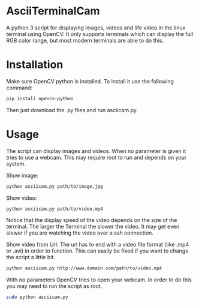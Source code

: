 # AsciiTerminalCam
A python 3 script for displaying images, videos and life video in the linux terminal using OpenCV.
It only supports terminals which can display the full RGB color range, but most modern terminals are able to do this.

# Installation
Make sure OpenCV python is installed.
To install it use the following command:
```bash
pip install opencv-python
```

Then just download the .py files and run asciicam.py.

# Usage
The script can display images and videos.
When no parameter is given it tries to use a webcam. This may require root to run and depends on your system. 

Show image:
```bash
python asciicam.py path/to/image.jpg
```
Show video:
```bash
python asciicam.py path/to/video.mp4
```
Notice that the display speed of the video depends on the size of the terminal.
The larger the Terminal the slower the video.
It may get even slower if you are watching the video over a ssh connection.

Show video from Url:
The url has to end with a video file format (like .mp4 or .avi) in order to function.
This can easily be fixed if you want to change the script a little bit.
```bash
python asciicam.py http://www.domain.com/path/to/video.mp4
```
With no parameters OpenCV tries to open your webcam. In order to do this you may need to run the script as root.
```bash
sudo python asciicam.py
```
